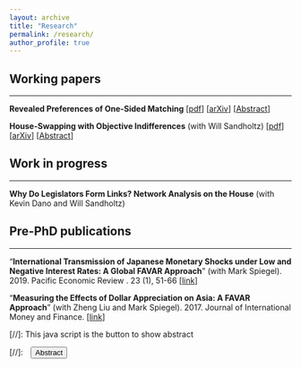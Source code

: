 ```yaml
---
layout: archive
title: "Research"
permalink: /research/
author_profile: true
---
```


## Working papers
---

**Revealed Preferences of One-Sided Matching**
[[pdf](files/Tai_RevPrefOneSidedMatching.pdf)] 
[[arXiv](https://arxiv.org/abs/2210.14388)] 
[<a href="#/" onclick="visib('DFEL')">Abstract</a>]

<div id="DFEL" style="display: none; text-align: justify; line-height: 1.2">
	Consider the object allocation (one-sided matching) model of Shapley and Scarf (1974). When final allocations are observed but agents’ preferences are unknown, when might the allocation be in the core? This is a one-sided analogue of the model in Echenique, Lee, Shum, and Yenmez (2013). I build a model in which the strict core is testable – an allocation is “rationalizable” if there is a preference profile putting it in the core. In this manner, I develop a theory of the revealed preferences of one-sided matching. I study rationalizability in both non-transferrable and transferrable utility settings. In the non-transferrable utility setting, an allocation is rationalizable if and only if: whenever agents with the same preferences are in the same potential trading cycle, they receive the same allocation. In the transferrable utility setting, an allocation is rationalizable if and only if: there exists a price vector supporting the allocation as a competitive equilibrium; or equivalently, it satisfies a cyclic monotonicity condition. The proofs leverage simple graph theory and combinatorial optimization and tie together classic theories of consumer demand revealed preferences and competitive equilibrium.
<br><br/></div>

**House-Swapping with Objective Indifferences** (with Will Sandholtz) 
[[pdf](files/Tai_HouseSwapwObjIndiff.pdf)] 
[[arXiv](https://arxiv.org/abs/2306.09529)]
[<a href="#/" onclick="visib('DFEL')">Abstract</a>]

<div id="DFEL" style="display: none; text-align: justify; line-height: 1.2">
	We study the classic house-swapping problem of Shapley and Scarf (1974) in a setting where agents may have "objective" indifferences, i.e., indifferences that are shared by all agents. In other words, if any one agent is indifferent between two houses, then all agents are indifferent between those two houses. The most direct interpretation is the presence of multiple copies of the same object. Our setting is a special case of the house-swapping problem with general indifferences. We derive a simple, easily interpretable algorithm that produces the unique strict core allocation of the house-swapping market, if it exists. Our algorithm runs in square-polynomial time, a substantial improvement over the cubed time methods for the more general problem. 
<br><br/></div>



	
## Work in progress
---
**Why Do Legislators Form Links? Network Analysis on the House** (with Kevin Dano and Will Sandholtz)


## Pre-PhD publications
---
“**International Transmission of Japanese Monetary Shocks under Low and Negative Interest Rates: A Global FAVAR Approach**” (with Mark Spiegel). 2019. Pacific Economic Review . 23 (1), 51-66 [[link](https://onlinelibrary.wiley.com/doi/10.1111/1468-0106.12252)]

“**Measuring the Effects of Dollar Appreciation on Asia: A FAVAR Approach**” (with Zheng Liu and Mark Spiegel). 2017. Journal of International Money and Finance. [[link](https://www.sciencedirect.com/science/article/abs/pii/S0261560617300451?via%3Dihub)]




[//]: This java script is the button to show abstract
 <script>
  function visib(id) {
   var x = document.getElementById(id);
   if (x.style.display === "block") {
     x.style.display = "none";
   } else {
     x.style.display = "block";
   }
 }
 </script>

 [//]:&emsp;<button onclick="visib('polariz')" class="btn btn--inverse btn--small">Abstract</button>



